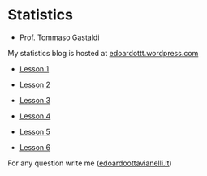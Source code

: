 # Statistics

- Prof. Tommaso Gastaldi

My statistics blog is hosted at [edoardottt.wordpress.com](https://edoardottt.wordpress.com/)

  - [Lesson 1](https://edoardottt.wordpress.com/2021/09/28/lesson-1/)

  - [Lesson 2](https://edoardottt.wordpress.com/2021/10/04/45/)
  
  - [Lesson 3](https://edoardottt.wordpress.com/2021/10/13/lesson-3/)

  - [Lesson 4](https://edoardottt.wordpress.com/2021/10/19/lesson-4/)

  - [Lesson 5](https://edoardottt.wordpress.com/2021/10/25/lesson-5/)
  
  - [Lesson 6](https://edoardottt.wordpress.com/2021/11/03/lesson-6/)

For any question write me ([edoardoottavianelli.it](https://www.edoardoottavianelli.it/))
